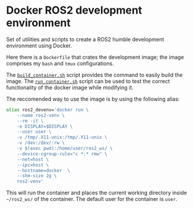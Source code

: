 # Docker ROS2 development environment

Set of utilities and scripts to create a ROS2 humble development environment using Docker.

Here there is a `Dockerfile` that crates the development image;
the image comprises my `bash` and `tmux` configurations.

The [`build_container.sh`](./build_container.sh) script provides the command to easily build the image.
The [`run_container.sh`](./run_container.sh) script can be used to test the correct functionality of the docker image while modifying it.

The reccomended way to use the image is by using the following alias:
```bash
alias ros2_devenv='docker run \
    --name ros2-venv \
    --rm -it \
    -e DISPLAY=$DISPLAY \
    --user user \
    -v /tmp/.X11-unix:/tmp/.X11-unix \
    -v /dev:/dev/:rw \
    -v $(exec pwd):/home/user/ros2_ws/ \
    --device-cgroup-rule="c *:* rmw" \
    --net=host \
    --ipc=host \
    --hostname=docker  \
    --shm-size 2g \
    ros2-venv'
```
This will run the container and places the current working directory inside `~/ros2_ws/` of the container.
The default user for the container is `user`.
